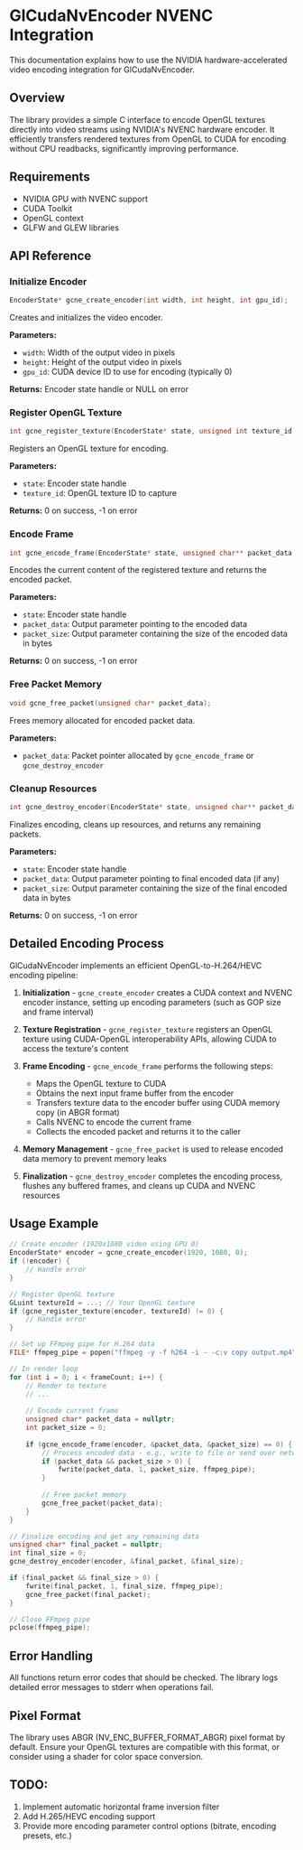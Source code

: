 # GlCudaNvEncoder NVENC Integration

This documentation explains how to use the NVIDIA hardware-accelerated video encoding integration for GlCudaNvEncoder.

## Overview

The library provides a simple C interface to encode OpenGL textures directly into video streams using NVIDIA's NVENC hardware encoder. It efficiently transfers rendered textures from OpenGL to CUDA for encoding without CPU readbacks, significantly improving performance.

## Requirements

- NVIDIA GPU with NVENC support
- CUDA Toolkit
- OpenGL context
- GLFW and GLEW libraries

## API Reference

### Initialize Encoder

```c
EncoderState* gcne_create_encoder(int width, int height, int gpu_id);
```

Creates and initializes the video encoder.

**Parameters:**
- `width`: Width of the output video in pixels
- `height`: Height of the output video in pixels
- `gpu_id`: CUDA device ID to use for encoding (typically 0)

**Returns:** Encoder state handle or NULL on error

### Register OpenGL Texture

```c
int gcne_register_texture(EncoderState* state, unsigned int texture_id);
```

Registers an OpenGL texture for encoding.

**Parameters:**
- `state`: Encoder state handle
- `texture_id`: OpenGL texture ID to capture

**Returns:** 0 on success, -1 on error

### Encode Frame

```c
int gcne_encode_frame(EncoderState* state, unsigned char** packet_data, int* packet_size);
```

Encodes the current content of the registered texture and returns the encoded packet.

**Parameters:**
- `state`: Encoder state handle
- `packet_data`: Output parameter pointing to the encoded data
- `packet_size`: Output parameter containing the size of the encoded data in bytes

**Returns:** 0 on success, -1 on error

### Free Packet Memory

```c
void gcne_free_packet(unsigned char* packet_data);
```

Frees memory allocated for encoded packet data.

**Parameters:**
- `packet_data`: Packet pointer allocated by `gcne_encode_frame` or `gcne_destroy_encoder`

### Cleanup Resources

```c
int gcne_destroy_encoder(EncoderState* state, unsigned char** packet_data, int* packet_size);
```

Finalizes encoding, cleans up resources, and returns any remaining packets.

**Parameters:**
- `state`: Encoder state handle
- `packet_data`: Output parameter pointing to final encoded data (if any)
- `packet_size`: Output parameter containing the size of the final encoded data in bytes

**Returns:** 0 on success, -1 on error

## Detailed Encoding Process

GlCudaNvEncoder implements an efficient OpenGL-to-H.264/HEVC encoding pipeline:

1. **Initialization** - `gcne_create_encoder` creates a CUDA context and NVENC encoder instance, setting up encoding parameters (such as GOP size and frame interval)

2. **Texture Registration** - `gcne_register_texture` registers an OpenGL texture using CUDA-OpenGL interoperability APIs, allowing CUDA to access the texture's content

3. **Frame Encoding** - `gcne_encode_frame` performs the following steps:
   - Maps the OpenGL texture to CUDA
   - Obtains the next input frame buffer from the encoder
   - Transfers texture data to the encoder buffer using CUDA memory copy (in ABGR format)
   - Calls NVENC to encode the current frame
   - Collects the encoded packet and returns it to the caller

4. **Memory Management** - `gcne_free_packet` is used to release encoded data memory to prevent memory leaks

5. **Finalization** - `gcne_destroy_encoder` completes the encoding process, flushes any buffered frames, and cleans up CUDA and NVENC resources

## Usage Example

```c
// Create encoder (1920x1080 video using GPU 0)
EncoderState* encoder = gcne_create_encoder(1920, 1080, 0);
if (!encoder) {
    // Handle error
}

// Register OpenGL texture
GLuint textureId = ...; // Your OpenGL texture
if (gcne_register_texture(encoder, textureId) != 0) {
    // Handle error
}

// Set up FFmpeg pipe for H.264 data
FILE* ffmpeg_pipe = popen("ffmpeg -y -f h264 -i - -c:v copy output.mp4", "wb");

// In render loop
for (int i = 0; i < frameCount; i++) {
    // Render to texture
    // ...
    
    // Encode current frame
    unsigned char* packet_data = nullptr;
    int packet_size = 0;
    
    if (gcne_encode_frame(encoder, &packet_data, &packet_size) == 0) {
        // Process encoded data - e.g., write to file or send over network
        if (packet_data && packet_size > 0) {
            fwrite(packet_data, 1, packet_size, ffmpeg_pipe);
        }
        
        // Free packet memory
        gcne_free_packet(packet_data);
    }
}

// Finalize encoding and get any remaining data
unsigned char* final_packet = nullptr;
int final_size = 0;
gcne_destroy_encoder(encoder, &final_packet, &final_size);

if (final_packet && final_size > 0) {
    fwrite(final_packet, 1, final_size, ffmpeg_pipe);
    gcne_free_packet(final_packet);
}

// Close FFmpeg pipe
pclose(ffmpeg_pipe);
```

## Error Handling

All functions return error codes that should be checked. The library logs detailed error messages to stderr when operations fail.

## Pixel Format

The library uses ABGR (NV_ENC_BUFFER_FORMAT_ABGR) pixel format by default. Ensure your OpenGL textures are compatible with this format, or consider using a shader for color space conversion.

## TODO:
1. Implement automatic horizontal frame inversion filter
2. Add H.265/HEVC encoding support
3. Provide more encoding parameter control options (bitrate, encoding presets, etc.)
